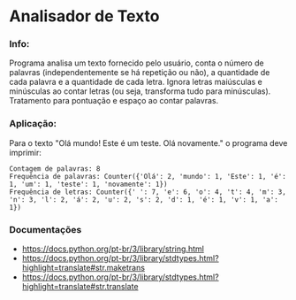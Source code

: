 # Analisador de Texto

### Info:

Programa analisa um texto fornecido pelo usuário, conta o número de palavras (independentemente se há repetição ou não), a quantidade de cada palavra e a quantidade de cada letra. Ignora letras maiúsculas e minúsculas ao contar letras (ou seja, transforma tudo para minúsculas). Tratamento para pontuação e espaço ao contar palavras.

### Aplicação:

Para o texto "Olá mundo! Este é um teste. Olá novamente." o programa deve imprimir:

```
Contagem de palavras: 8
Frequência de palavras: Counter({'Olá': 2, 'mundo': 1, 'Este': 1, 'é': 1, 'um': 1, 'teste': 1, 'novamente': 1})
Frequência de letras: Counter({' ': 7, 'e': 6, 'o': 4, 't': 4, 'm': 3, 'n': 3, 'l': 2, 'á': 2, 'u': 2, 's': 2, 'd': 1, 'é': 1, 'v': 1, 'a': 1})
```

### Documentações

- https://docs.python.org/pt-br/3/library/string.html
- https://docs.python.org/pt-br/3/library/stdtypes.html?highlight=translate#str.maketrans
- https://docs.python.org/pt-br/3/library/stdtypes.html?highlight=translate#str.translate